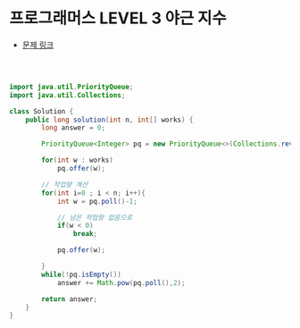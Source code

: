 # 프로그래머스 LEVEL 3 야근 지수

- [문제 링크](https://programmers.co.kr/learn/courses/30/lessons/12927?language=java)

</br>

```java

import java.util.PriorityQueue;
import java.util.Collections;

class Solution {
    public long solution(int n, int[] works) {
        long answer = 0;

        PriorityQueue<Integer> pq = new PriorityQueue<>(Collections.reverseOrder());

        for(int w : works)
            pq.offer(w);

        // 작업량 계산
        for(int i=0 ; i < n; i++){
            int w = pq.poll()-1;

            // 남은 작업량 없음으로
            if(w < 0)
                break;

            pq.offer(w);

        }
        while(!pq.isEmpty())
            answer += Math.pow(pq.poll(),2);

        return answer;
    }
}

```
